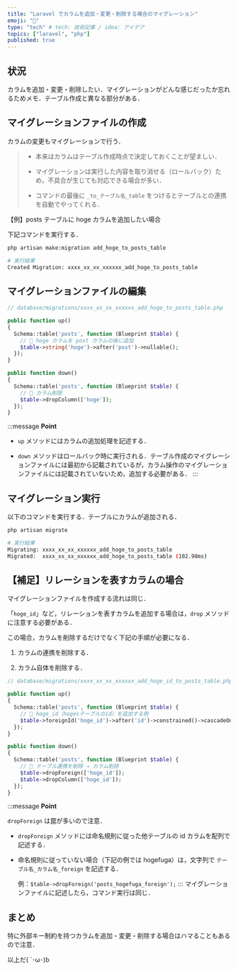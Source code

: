 ```yaml
---
title: "Laravel でカラムを追加・変更・削除する場合のマイグレーション"
emoji: "🔁"
type: "tech" # tech: 技術記事 / idea: アイデア
topics: ["laravel", "php"]
published: true
---
```


## 状況

カラムを追加・変更・削除したい．マイグレーションがどんな感じだったか忘れるためメモ．テーブル作成と異なる部分がある．

## マイグレーションファイルの作成

カラムの変更もマイグレーションで行う．

> - 本来はカラムはテーブル作成時点で決定しておくことが望ましい．
>
> - マイグレーションは実行した内容を取り消せる（ロールバック）ため，不具合が生じても対応できる場合が多い．
>
> - コマンドの最後に `_to_テーブル名_table` をつけるとテーブルとの連携を自動でやってくれる．

【例】posts テーブルに hoge カラムを追加したい場合

下記コマンドを実行する．

```bash
php artisan make:migration add_hoge_to_posts_table

# 実行結果
Created Migration: xxxx_xx_xx_xxxxxx_add_hoge_to_posts_table
```

## マイグレーションファイルの編集

```php
// database/migrations/xxxx_xx_xx_xxxxxx_add_hoge_to_posts_table.php

public function up()
{
  Schema::table('posts', function (Blueprint $table) {
    // 🔽 hoge カラムを post カラムの後に追加
    $table->string('hoge')->after('post')->nullable();
  });
}

public function down()
{
  Schema::table('posts', function (Blueprint $table) {
    // 🔽 カラム削除
    $table->dropColumn(['hoge']);
  });
}
```

:::message
**Point**

- `up` メソッドにはカラムの追加処理を記述する．

- `down` メソッドはロールバック時に実行される．テーブル作成のマイグレーションファイルには最初から記載されているが，カラム操作のマイグレーションファイルには記載されていないため，追加する必要がある．
  :::

## マイグレーション実行

以下のコマンドを実行する．テーブルにカラムが追加される．

```bash
php artisan migrate

# 実行結果
Migrating: xxxx_xx_xx_xxxxxx_add_hoge_to_posts_table
Migrated:  xxxx_xx_xx_xxxxxx_add_hoge_to_posts_table (102.98ms)
```

## 【補足】リレーションを表すカラムの場合

マイグレーションファイルを作成する流れは同じ．

「`hoge_id`」など，リレーションを表すカラムを追加する場合は，`drop` メソッドに注意する必要がある．

この場合，カラムを削除するだけでなく下記の手順が必要になる．

1. カラムの連携を削除する．

2. カラム自体を削除する．

```php
// database/migrations/xxxx_xx_xx_xxxxxx_add_hoge_id_to_posts_table.php

public function up()
{
  Schema::table('posts', function (Blueprint $table) {
    // 🔽 hoge_id（hogesテーブルのid）を追加する例
    $table->foreignId('hoge_id')->after('id')->constrained()->cascadeOnDelete();
  });
}

public function down()
{
  Schema::table('posts', function (Blueprint $table) {
    // 🔽 テーブル連携を削除 → カラム削除
    $table->dropForeign(['hoge_id']);
    $table->dropColumn(['hoge_id']);
  });
}
```

:::message
**Point**

`dropForeign` は罠が多いので注意．

- `dropForeign` メソッドには命名規則に従った他テーブルの id カラムを配列で記述する．

- 命名規則に従っていない場合（下記の例では hogefuga）は，文字列で `テーブル名_カラム名_foreign` を記述する．

  例：`$table->dropForeign('posts_hogefuga_foreign');`
  :::
  マイグレーションファイルに記述したら，コマンド実行は同じ．

## まとめ

特に外部キー制約を持つカラムを追加・変更・削除する場合はハマることもあるので注意．

以上だ( `･ω･)b
